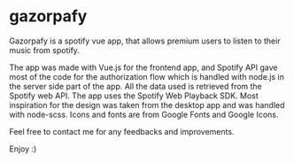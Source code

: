 # gazorpafy

Gazorpafy is a spotify vue app, that allows premium users to listen to their music from spotify.

The app was made with Vue.js for the frontend app, and Spotify API gave most of the code for the authorization flow which is handled with node.js in the server side part of the app.
All the data used is retrieved from the Spotify web API.
The app uses the Spotify Web Playback SDK.
Most inspiration for the design was taken from the desktop app and was handled with node-scss.
Icons and fonts are from Google Fonts and Google Icons.

Feel free to contact me for any feedbacks and improvements.

Enjoy :)
